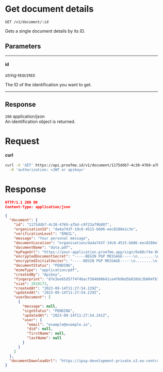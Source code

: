 # Get document details
`GET /v1/document/:id`

Gets a single document details by its ID.

## Parameters
___
#### id
_string_ `REQUIRED`

The ID of the identification you want to get.
___


## Response

`200` application/json  
An identification object is returned.

# Request

<!-- tabs:start -->

#### **curl**

```bash
curl -X 'GET' https://api.proofme.id/v1/document/1175ddb7-4c38-4769-a7bd-c9f23a79b887 \
  -H 'authorization: <JWT or apikey>'
```

<!-- tabs:end -->

# Response
```json
HTTP/1.1 200 OK
Content-Type: application/json

{
  "document": {
    "id": "1175ddb7-4c38-4769-a7bd-c9f23a79b887",
    "organisationId": "da4a743f-19c8-4515-b686-eec8288e1c3e",
    "verificationLevel": "EMAIL",
    "message": "Your personal message",
    "documentLocation": "organisation/da4a743f-19c8-4515-b686-eec8288e1c3e/docs/1175ddb7-4c38-4769-a7bd-c9f23a79b887",
    "documentName": "data.pdf",
    "myPageUrl": "https://your-application.proofme.app/sign/0e88cf4e-8020-422c-8e61-e26a00e7d7e3",
    "encryptedDocumentSecret": "-----BEGIN PGP MESSAGE-----\n........\n-----END PGP MESSAGE-----\n",
    "encryptedInitialVector": "-----BEGIN PGP MESSAGE-----\n........\n-----END PGP MESSAGE-----\n",
    "documentStatus": "PENDING",
    "mimeType": "application/pdf",
    "createdBy": "Apikey",
    "fingerprint": "87e3ee65d5774f4bacf504b08641ce4f69bd5b020dc3b004fb78ec2f131a9ff7b22771d663db53033071373ba47a48d7beb4bd8e363ffb04b7c6b7931737e74c",
    "size": 2810173,
    "createdAt": "2023-09-14T11:27:54.229Z",
    "updatedAt": "2023-09-14T11:27:54.229Z",
    "userDocument": [
      {
        "message": null,
        "signStatus": "PENDING",
        "updatedAt": "2023-09-14T11:27:54.241Z",
        "user": {
          "email": "example@example.io",
          "did": null,
          "firstName": null,
          "lastName": null
        }
      }
    ]
  },
  "documentDownloadUrl": "https://ipsp-development-private.s3.eu-central-1.amazonaws.com/..../data.pdf"
}

```